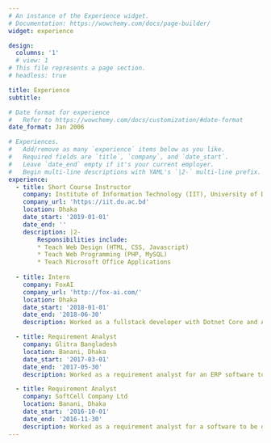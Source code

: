 ```yaml
---
# An instance of the Experience widget.
# Documentation: https://wowchemy.com/docs/page-builder/
widget: experience

design:
  columns: '1'
  # view: 1
# This file represents a page section.
# headless: true

title: Experience
subtitle:

# Date format for experience
#   Refer to https://wowchemy.com/docs/customization/#date-format
date_format: Jan 2006

# Experiences.
#   Add/remove as many `experience` items below as you like.
#   Required fields are `title`, `company`, and `date_start`.
#   Leave `date_end` empty if it's your current employer.
#   Begin multi-line descriptions with YAML's `|2-` multi-line prefix.
experience:
  - title: Short Course Instructor
    company: Institute of Information Technology (IIT), University of Dhaka
    company_url: 'https://iit.du.ac.bd'
    location: Dhaka
    date_start: '2019-01-01'
    date_end: ''
    description: |2-
        Responsibilities include:
        * Teach Web Design (HTML, CSS, Javascript)
        * Teach Web Programming (PHP, MySQL)
        * Teach Microsoft Office Applications
        
  - title: Intern
    company: FoxAI
    company_url: 'http://fox-ai.com/'
    location: Dhaka
    date_start: '2018-01-01'
    date_end: '2018-06-30'
    description: Worked as a fullstack developer with Dotnet Core and Angular. Developed a chatbot creating platform for Facebook pages.

  - title: Requirement Analyst
    company: Glitra Bangladesh
    location: Banani, Dhaka
    date_start: '2017-03-01'
    date_end: '2017-05-30'
    description: Worked as a requirement analyst for an ERP software to be developed for the Department of Military Lands & Cantonments, Mirpur DOHS

  - title: Requirement Analyst
    company: SoftCell Company Ltd
    location: Banani, Dhaka
    date_start: '2016-10-01'
    date_end: '2016-11-30'
    description: Worked as a requirement analyst for a software to be developed for a law firm- The Law Sanctuary, Bijoynagar
---
```

